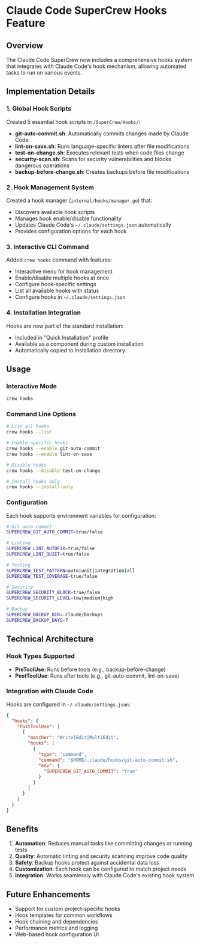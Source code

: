 # Claude Code SuperCrew Hooks Feature

## Overview

The Claude Code SuperCrew now includes a comprehensive hooks system that integrates with Claude Code's hook mechanism, allowing automated tasks to run on various events.

## Implementation Details

### 1. Global Hook Scripts

Created 5 essential hook scripts in `/SuperCrew/Hooks/`:

- **git-auto-commit.sh**: Automatically commits changes made by Claude Code
- **lint-on-save.sh**: Runs language-specific linters after file modifications
- **test-on-change.sh**: Executes relevant tests when code files change
- **security-scan.sh**: Scans for security vulnerabilities and blocks dangerous operations
- **backup-before-change.sh**: Creates backups before file modifications

### 2. Hook Management System

Created a hook manager (`internal/hooks/manager.go`) that:
- Discovers available hook scripts
- Manages hook enable/disable functionality
- Updates Claude Code's `~/.claude/settings.json` automatically
- Provides configuration options for each hook

### 3. Interactive CLI Command

Added `crew hooks` command with features:
- Interactive menu for hook management
- Enable/disable multiple hooks at once
- Configure hook-specific settings
- List all available hooks with status
- Configure hooks in `~/.claude/settings.json`

### 4. Installation Integration

Hooks are now part of the standard installation:
- Included in "Quick Installation" profile
- Available as a component during custom installation
- Automatically copied to installation directory

## Usage

### Interactive Mode
```bash
crew hooks
```

### Command Line Options
```bash
# List all hooks
crew hooks --list

# Enable specific hooks
crew hooks --enable git-auto-commit
crew hooks --enable lint-on-save

# Disable hooks
crew hooks --disable test-on-change

# Install hooks only
crew hooks --install-only
```

### Configuration

Each hook supports environment variables for configuration:

```bash
# Git auto-commit
SUPERCREW_GIT_AUTO_COMMIT=true/false

# Linting
SUPERCREW_LINT_AUTOFIX=true/false
SUPERCREW_LINT_QUIET=true/false

# Testing
SUPERCREW_TEST_PATTERN=auto|unit|integration|all
SUPERCREW_TEST_COVERAGE=true/false

# Security
SUPERCREW_SECURITY_BLOCK=true/false
SUPERCREW_SECURITY_LEVEL=low|medium|high

# Backup
SUPERCREW_BACKUP_DIR=.claude/backups
SUPERCREW_BACKUP_DAYS=7
```

## Technical Architecture

### Hook Types Supported
- **PreToolUse**: Runs before tools (e.g., backup-before-change)
- **PostToolUse**: Runs after tools (e.g., git-auto-commit, lint-on-save)

### Integration with Claude Code
Hooks are configured in `~/.claude/settings.json`:
```json
{
  "hooks": {
    "PostToolUse": [
      {
        "matcher": "Write|Edit|MultiEdit",
        "hooks": [
          {
            "type": "command",
            "command": "$HOME/.claude/hooks/git-auto-commit.sh",
            "env": {
              "SUPERCREW_GIT_AUTO_COMMIT": "true"
            }
          }
        ]
      }
    ]
  }
}
```

## Benefits

1. **Automation**: Reduces manual tasks like committing changes or running tests
2. **Quality**: Automatic linting and security scanning improve code quality
3. **Safety**: Backup hooks protect against accidental data loss
4. **Customization**: Each hook can be configured to match project needs
5. **Integration**: Works seamlessly with Claude Code's existing hook system

## Future Enhancements

- Support for custom project-specific hooks
- Hook templates for common workflows
- Hook chaining and dependencies
- Performance metrics and logging
- Web-based hook configuration UI